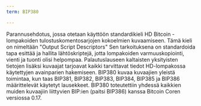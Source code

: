 ```yaml
---
term: BIP380

---
```

Parannusehdotus, jossa otetaan käyttöön standardikieli HD Bitcoin -lompakoiden tulostuskomentosarjojen kokoelmien kuvaamiseen. Tämä kieli on nimeltään "Output Script Descriptors" Sen tarkoituksena on standardoida tapa esittää ja hallita lähtöskriptejä, jotta lompakoiden varmuuskopiointi, vienti ja tuonti olisi helpompaa. Palautuslauseen kaltaisten yksityisten tietojen lisäksi kuvaajat tarjoavat kaikki tarvittavat tiedot HD-lompakossa käytettyjen avainparien hakemiseen. BIP380 kuvaa kuvaajien yleistä toimintaa, kun taas BIP381, BIP382, BIP383, BIP384, BIP385 ja BIP386 määrittelevät käytetyt lausekkeet. BIP380 toteutettiin yhdessä kaikkien muiden kuvaajiin liittyvien BIP:ien (paitsi BIP386) kanssa Bitcoin Coren versiossa 0.17.